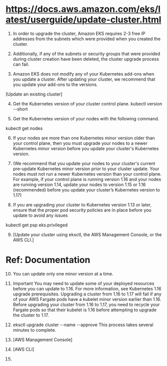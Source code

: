 # https://docs.aws.amazon.com/eks/latest/userguide/update-cluster.html

1. In order to upgrade the cluster, Amazon EKS requires 2-3 free IP addresses from the subnets which were provided when you created the cluster. 

2. Additionally, if any of the subnets or security groups that were provided during cluster creation have been deleted, the cluster upgrade process can fail.

3. Amazon EKS does not modify any of your Kubernetes add-ons when you update a cluster. After updating your cluster, we recommend that you update your add-ons to the versions.

[Update an existing cluster]

4. Get the Kubernetes version of your cluster control plane.
kubectl version --short

5. Get the Kubernetes version of your nodes with the following command.

kubectl get nodes

6. If your nodes are more than one Kubernetes minor version older than your control plane, then you must upgrade your nodes to a newer Kubernetes minor version before you update your cluster's Kubernetes version.

7. (We recommend that you update your nodes to your cluster's current pre-update Kubernetes minor version prior to your cluster update. Your nodes must not run a newer Kubernetes version than your control plane. For example, if your control plane is running version 1.16 and your nodes are running version 1.14, update your nodes to version 1.15 or 1.16 (recommended) before you update your cluster’s Kubernetes version to 1.17)

8. If you are upgrading your cluster to Kubernetes version 1.13 or later, ensure that the proper pod security policies are in place before you update to avoid any issues

kubectl get psp eks.privileged

9. [Update your cluster using eksctl, the AWS Management Console, or the AWS CLI.]

# Ref: Documentation

10. You can update only one minor version at a time. 

11. Important
You may need to update some of your deployed resources before you can update to 1.16. For more information, see Kubernetes 1.16 upgrade prerequisites. Upgrading a cluster from 1.16 to 1.17 will fail if any of your AWS Fargate pods have a kubelet minor version earlier than 1.16. Before upgrading your cluster from 1.16 to 1.17, you need to recycle your Fargate pods so that their kubelet is 1.16 before attempting to upgrade the cluster to 1.17.

12. eksctl upgrade cluster --name <dev> --approve 
This process takes several minutes to complete.

13. [AWS Management Console]

14. [AWS CLI]

15. 